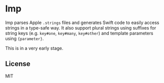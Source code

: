 Imp
===

Imp parses Apple `.strings` files and generates Swift code to easily access strings in a type-safe way. It also support plural strings using suffixes for string keys (e.g. `key#one`, `key#many`, `key#other`) and template parameters using `{parameter}`.

This is in a very early stage.



License
-------

MIT

